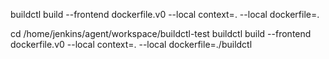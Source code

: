 buildctl build --frontend dockerfile.v0 --local context=. --local dockerfile=.

cd /home/jenkins/agent/workspace/buildctl-test
buildctl build --frontend dockerfile.v0 --local context=. --local dockerfile=./buildctl